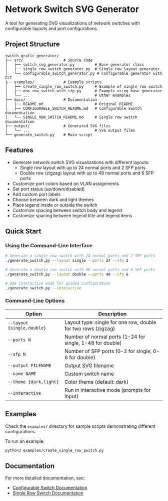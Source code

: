 # Network Switch SVG Generator

A tool for generating SVG visualizations of network switches with configurable layouts and port configurations.

## Project Structure

```
switch_grafic_generator/
├── src/                  # Source code
│   ├── switch_svg_generator.py         # Base generator class
│   ├── single_row_switch_generator.py  # Single row layout generator
│   └── configurable_switch_generator.py # Configurable generator with CLI
├── examples/             # Example scripts
│   ├── create_single_row_switch.py     # Example of single row switch
│   ├── one_row_switch_with_sfp.py      # Example using base generator
│   └── ...                             # Other examples
├── docs/                 # Documentation
│   ├── README.md                       # Original README
│   ├── CONFIGURABLE_SWITCH_README.md   # Configurable switch documentation
│   └── SINGLE_ROW_SWITCH_README.md     # Single row switch documentation
├── output/               # Generated SVG files
│   └── ...                             # SVG output files
└── generate_switch.py    # Main script
```

## Features

- Generate network switch SVG visualizations with different layouts:
  - Single row layout with up to 24 normal ports and 2 SFP ports
  - Double row (zigzag) layout with up to 48 normal ports and 6 SFP ports
- Customize port colors based on VLAN assignments
- Set port status (up/down/disabled)
- Add custom port labels
- Choose between dark and light themes
- Place legend inside or outside the switch
- Customize spacing between switch body and legend
- Customize spacing between legend title and legend items

## Quick Start

### Using the Command-Line Interface

```bash
# Generate a single row switch with 24 normal ports and 2 SFP ports
./generate_switch.py --layout single --ports 24 --sfp 2

# Generate a double row switch with 48 normal ports and 6 SFP ports
./generate_switch.py --layout double --ports 48 --sfp 6

# Use interactive mode for guided configuration
./generate_switch.py --interactive
```

### Command-Line Options

| Option | Description |
|--------|-------------|
| `--layout {single,double}` | Layout type: single for one row, double for two rows (zigzag) |
| `--ports N` | Number of normal ports (1-24 for single, 1-48 for double) |
| `--sfp N` | Number of SFP ports (0-2 for single, 0-6 for double) |
| `--output FILENAME` | Output SVG filename |
| `--name NAME` | Custom switch name |
| `--theme {dark,light}` | Color theme (default: dark) |
| `--interactive` | Run in interactive mode (prompts for input) |

## Examples

Check the `examples/` directory for sample scripts demonstrating different configurations.

To run an example:

```bash
python3 examples/create_single_row_switch.py
```

## Documentation

For more detailed documentation, see:

- [Configurable Switch Documentation](docs/CONFIGURABLE_SWITCH_README.md)
- [Single Row Switch Documentation](docs/SINGLE_ROW_SWITCH_README.md)
